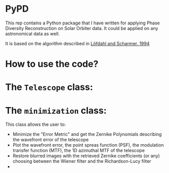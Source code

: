 # PyPD

This rep contains a Python package that I have written for applying Phase Diversity Reconstruction on Solar Orbiter data. It could be applied on any astronomical data as well. 

It is based on the algorithm described in [Löfdahl and Scharmer. 1994](http://adsabs.harvard.edu/full/1994A&AS..107..243L)

# How to use the code?

# The `Telescope` class:


# The `minimization` class:

This class allows the user to:

- Minimize the "Error Metric" and get the Zernike Polynomials describing the wavefront error of the telescope
- Plot the wavefront error, the point spreas function (PSF), the modulation transfer function (MTF), the 1D azimuthal MTF of the telescope 
- Restore blurred images with the retrieved Zernike coefficients (or any) choosing between the Wiener filter and the Richardson-Lucy filter
- 
